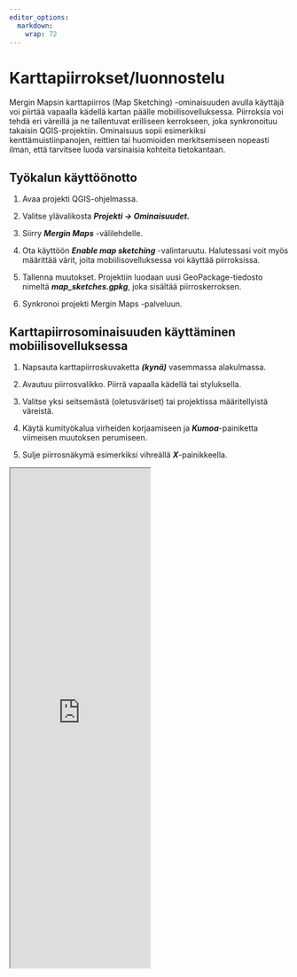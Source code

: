 ```yaml
---
editor_options: 
  markdown: 
    wrap: 72
---
```


# Karttapiirrokset/luonnostelu

Mergin Mapsin karttapiirros (Map Sketching) -ominaisuuden avulla
käyttäjä voi piirtää vapaalla kädellä kartan päälle
mobiilisovelluksessa. Piirroksia voi tehdä eri väreillä ja ne
tallentuvat erilliseen kerrokseen, joka synkronoituu takaisin
QGIS-projektiin. Ominaisuus sopii esimerkiksi kenttämuistiinpanojen,
reittien tai huomioiden merkitsemiseen nopeasti ilman, että tarvitsee
luoda varsinaisia kohteita tietokantaan.

## Työkalun käyttöönotto

1.  Avaa projekti QGIS-ohjelmassa.

2.  Valitse ylävalikosta ***Projekti → Ominaisuudet.***

3.  Siirry ***Mergin Maps*** -välilehdelle.

4.  Ota käyttöön ***Enable map sketching*** -valintaruutu. Halutessasi
    voit myös määrittää värit, joita mobiilisovelluksessa voi käyttää
    piirroksissa.

5.  Tallenna muutokset. Projektiin luodaan uusi GeoPackage-tiedosto
    nimeltä ***map_sketches.gpkg***, joka sisältää piirroskerroksen.

6.  Synkronoi projekti Mergin Maps -palveluun.

## Karttapiirrosominaisuuden käyttäminen mobiilisovelluksessa

1.  Napsauta karttapiirroskuvaketta ***(kynä)*** vasemmassa alakulmassa.

2.  Avautuu piirrosvalikko. Piirrä vapaalla kädellä tai styluksella.

3.  Valitse yksi seitsemästä (oletusväriset) tai projektissa
    määritellyistä väreistä.

4.  Käytä kumityökalua virheiden korjaamiseen ja ***Kumoa***-painiketta
    viimeisen muutoksen perumiseen.

5.  Sulje piirrosnäkymä esimerkiksi vihreällä ***X***-painikkeella.

<iframe src="https://drive.google.com/file/d/1TnyIE0WfYiK_RKHdSKGWvaUlRTl3Wkik/preview" width="50%" height="900" allowfullscreen="allowfullscreen">

</iframe>
